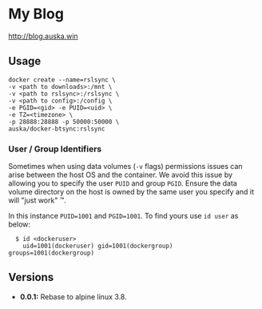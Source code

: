 # My Blog
http://blog.auska.win

## Usage

```
docker create --name=rslsync \
-v <path to downloads>:/mnt \
-v <path to rslsync>:/rslsync \
-v <path to config>:/config \
-e PGID=<gid> -e PUID=<uid> \
-e TZ=<timezone> \
-p 28888:28888 -p 50000:50000 \
auska/docker-btsync:rslsync
```

### User / Group Identifiers

Sometimes when using data volumes (`-v` flags) permissions issues can arise between the host OS and the container. We avoid this issue by allowing you to specify the user `PUID` and group `PGID`. Ensure the data volume directory on the host is owned by the same user you specify and it will "just work" ™.

In this instance `PUID=1001` and `PGID=1001`. To find yours use `id user` as below:

```
  $ id <dockeruser>
    uid=1001(dockeruser) gid=1001(dockergroup) groups=1001(dockergroup)
```

## Versions

+ **0.0.1:** Rebase to alpine linux 3.8.